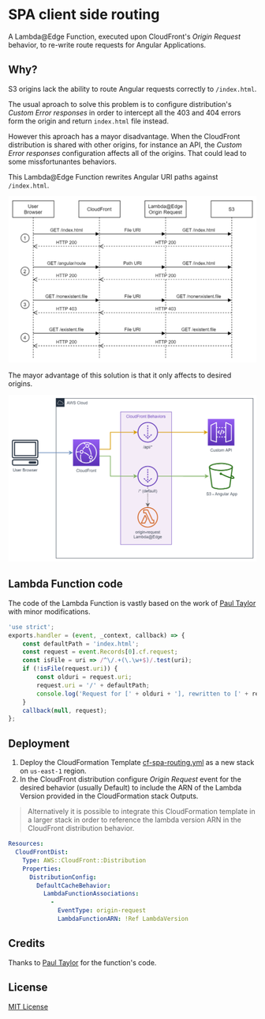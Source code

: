 # SPA client side routing

A Lambda@Edge Function, executed upon CloudFront's _Origin Request_ behavior, to re-write route requests for Angular Applications.

## Why?

S3 origins lack the ability to route Angular requests correctly to `/index.html`. 

The usual aproach to solve this problem is to configure distribution's _Custom Error responses_ in order to intercept all the 403 and 404 errors form the origin and return `index.html` file instead.

However this aproach has a mayor disadvantage. When the CloudFront distribution is shared with other origins, for instance an API, the _Custom Error responses_ configuration affects all of the origins. That could lead to some missfortunantes behaviors.

This Lambda@Edge Function rewrites Angular URI paths against `/index.html`.

![Flow diagram](img/diagram-Flow.png "Flow diagram")

The mayor advantage of this solution is that it only affects to desired origins.

![Architecture diagram](img/diagram-Architecture.png "Architecture diagram")

## Lambda Function code

The code of the Lambda Function is vastly based on the work of [Paul Taylor](https://github.com/ptylr/Lambda-at-Edge/tree/master/EdgeAngular) with minor modifications.


```javascript
'use strict';
exports.handler = (event, _context, callback) => {
    const defaultPath = 'index.html';
    const request = event.Records[0].cf.request;
    const isFile = uri => /^\/.+(\.\w+$)/.test(uri);
    if (!isFile(request.uri)) {
        const olduri = request.uri;
        request.uri = '/' + defaultPath;
        console.log('Request for [' + olduri + '], rewritten to [' + request.uri + ']');
    }
    callback(null, request);
};
```

## Deployment

1. Deploy the CloudFormation Template [cf-spa-routing.yml](cf-spa-routing.yml) as a new stack on `us-east-1` region.
2. In the CloudFront distribution configure _Origin Request_ event for the desired behavior (usually Default) to include the ARN of the Lambda Version provided in the CloudFormation stack Outputs.

>Alternatively it is possible to integrate this CloudFormation template in a larger stack in order to reference the lambda version ARN in the CloudFront distribution behavior.

```yaml
Resources:
  CloudFrontDist:
    Type: AWS::CloudFront::Distribution
    Properties: 
      DistributionConfig: 
        DefaultCacheBehavior:
          LambdaFunctionAssociations:
            - 
              EventType: origin-request
              LambdaFunctionARN: !Ref LambdaVersion
```
## Credits
Thanks to [Paul Taylor](https://github.com/ptylr) for the function's code.
## License
[MIT License](LICENSE)